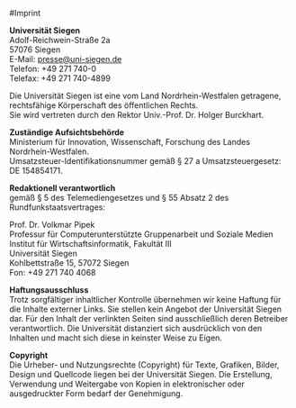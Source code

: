 #Imprint  

__Universität Siegen__  
Adolf-Reichwein-Straße 2a  
57076 Siegen  
E-Mail: presse@uni-siegen.de  
Telefon: +49 271 740-0  
Telefax: +49 271 740-4899

Die Universität Siegen ist eine vom Land Nordrhein-Westfalen getragene, rechtsfähige Körperschaft des öffentlichen Rechts.  
Sie wird vertreten durch den Rektor Univ.-Prof. Dr. Holger Burckhart.

__Zuständige Aufsichtsbehörde__  
Ministerium für Innovation, Wissenschaft, Forschung des Landes Nordrhein-Westfalen.  
Umsatzsteuer-Identifikationsnummer gemäß § 27 a Umsatzsteuergesetz: DE 154854171. 

__Redaktionell verantwortlich__  
gemäß § 5 des Telemediengesetzes und § 55 Absatz 2 des Rundfunkstaatsvertrages:  

Prof. Dr. Volkmar Pipek  
Professur für Computerunterstützte Gruppenarbeit und Soziale Medien  
Institut für Wirtschaftsinformatik, Fakultät III  
Universität Siegen  
Kohlbettstraße 15, 57072 Siegen  
Fon: +49 271 740 4068 

__Haftungsausschluss__  
Trotz sorgfältiger inhaltlicher Kontrolle übernehmen wir keine Haftung für die Inhalte externer Links. Sie stellen kein Angebot der Universität Siegen dar. Für den Inhalt der verlinkten Seiten sind ausschließlich deren Betreiber verantwortlich. Die Universität distanziert sich ausdrücklich von den Inhalten und macht sich diese in keinster Weise zu Eigen.

__Copyright__  
Die Urheber- und Nutzungsrechte (Copyright) für Texte, Grafiken, Bilder, Design und Quellcode liegen bei der Universität Siegen. Die Erstellung, Verwendung und Weitergabe von Kopien in elektronischer oder ausgedruckter Form bedarf der Genehmigung.
